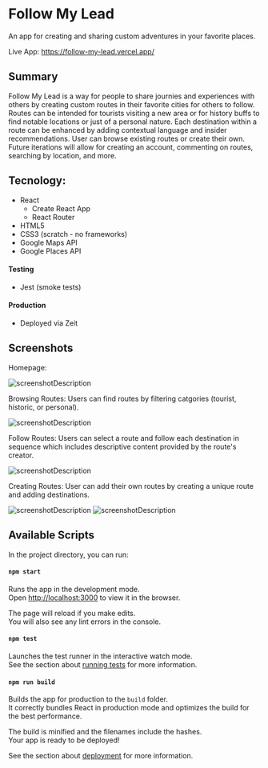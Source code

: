 # Follow My Lead
An app for creating and sharing custom adventures in your favorite places.

Live App: https://follow-my-lead.vercel.app/

## Summary
Follow My Lead is a way for people to share journies and experiences with others by creating custom routes in their favorite cities for others to follow. Routes can be intended for tourists visiting a new area or for history buffs to find notable locations or just of a personal nature.  Each destination within a route can be enhanced by adding contextual language and insider recommendations.  User can browse existing routes or create their own.
Future iterations will allow for creating an account, commenting on routes, searching by location, and more.

## Tecnology:

* React
  * Create React App
  * React Router
* HTML5
* CSS3 (scratch - no frameworks)
* Google Maps API
* Google Places API

#### Testing

* Jest (smoke tests)

#### Production

* Deployed via Zeit

## Screenshots

Homepage:

![screenshotDescription](https://user-images.githubusercontent.com/58446465/88344149-d4f47380-ccf7-11ea-8d4c-cae74147799e.png)

Browsing Routes: Users can find routes by filtering catgories (tourist, historic, or personal).

![screenshotDescription](https://user-images.githubusercontent.com/58446465/88344156-d9b92780-ccf7-11ea-98f9-801a649dc918.png)

Follow Routes: Users can select a route and follow each destination in sequence which includes descriptive content provided by the route's creator.

![screenshotDescription](https://user-images.githubusercontent.com/58446465/88344168-de7ddb80-ccf7-11ea-842e-f9a3d49aa148.png)

Creating Routes: User can add their own routes by creating a unique route and adding destinations.

![screenshotDescription](https://user-images.githubusercontent.com/58446465/88344176-e178cc00-ccf7-11ea-92a7-2865ca850151.png)
![screenshotDescription](https://user-images.githubusercontent.com/58446465/88344179-e3db2600-ccf7-11ea-978d-88432ae8f254.png)


## Available Scripts

In the project directory, you can run:

#### `npm start`

Runs the app in the development mode.<br />
Open [http://localhost:3000](http://localhost:3000) to view it in the browser.

The page will reload if you make edits.<br />
You will also see any lint errors in the console.

#### `npm test`

Launches the test runner in the interactive watch mode.<br />
See the section about [running tests](https://facebook.github.io/create-react-app/docs/running-tests) for more information.

#### `npm run build`

Builds the app for production to the `build` folder.<br />
It correctly bundles React in production mode and optimizes the build for the best performance.

The build is minified and the filenames include the hashes.<br />
Your app is ready to be deployed!

See the section about [deployment](https://facebook.github.io/create-react-app/docs/deployment) for more information.
